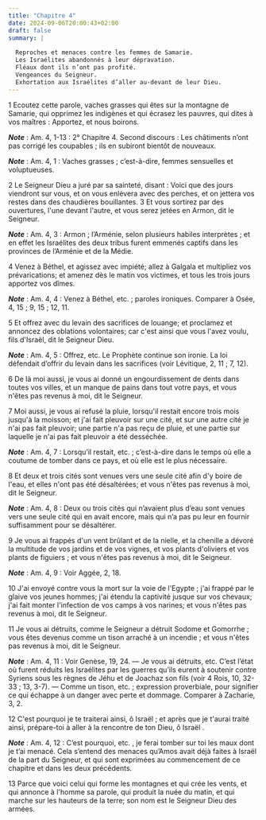 ```yaml
---
title: "Chapitre 4"
date: 2024-09-06T20:00:43+02:00
draft: false
summary: |
  
  Reproches et menaces contre les femmes de Samarie.
  Les Israélites abandonnés à leur dépravation.
  Fléaux dont ils n’ont pas profité.
  Vengeances du Seigneur.
  Exhortation aux Israélites d’aller au-devant de leur Dieu.
---
```



1 Ecoutez cette parole, vaches grasses qui êtes sur la montagne de Samarie, qui opprimez les indigènes et qui écrasez les pauvres, qui dites à vos maîtres : Apportez, et nous boirons.

***Note*** :  Am. 4, 1-13 : 2° Chapitre 4. Second discours : Les châtiments n’ont pas corrigé les coupables ; ils en subiront bientôt de nouveaux.

***Note*** :  Am. 4, 1 : Vaches grasses ; c’est-à-dire, femmes sensuelles et voluptueuses.


2 Le Seigneur Dieu a juré par sa sainteté, disant : Voici que des jours viendront sur vous, et on vous enlèvera avec des perches, et on jettera vos restes dans des chaudières bouillantes. 3 Et vous sortirez par des ouvertures, l'une devant l'autre, et vous serez jetées en Armon, dit le Seigneur.

***Note*** :  Am. 4, 3 : Armon ; l’Arménie, selon plusieurs habiles interprètes ; et en effet les Israélites des deux tribus furent emmenés captifs dans les provinces de l’Arménie et de la Médie.


4 Venez à Béthel, et agissez avec impiété; allez à Galgala et multipliez vos prévarications; et amenez dès le matin vos victimes, et tous les trois jours apportez vos dîmes.

***Note*** :  Am. 4, 4 : Venez à Béthel, etc. ; paroles ironiques. Comparer à Osée, 4, 15 ; 9, 15 ; 12, 11.

5 Et offrez avec du levain des sacrifices de louange; et proclamez et annoncez des oblations volontaires; car c'est ainsi que vous l'avez voulu, fils d'Israël, dit le Seigneur Dieu.

***Note*** :  Am. 4, 5 : Offrez, etc. Le Prophète continue son ironie. La loi défendait d’offrir du levain dans les sacrifices (voir Lévitique, 2, 11 ; 7, 12).


6 De là moi aussi, je vous ai donné un engourdissement de dents dans toutes vos villes, et un manque de pains dans tout votre pays, et vous n'êtes pas revenus à moi, dit le Seigneur.


7 Moi aussi, je vous ai refusé la pluie, lorsqu'il restait encore trois mois jusqu'à la moisson; et j'ai fait pleuvoir sur une cité, et sur une autre cité je n'ai pas fait pleuvoir; une partie n'a pas reçu de pluie, et une partie sur laquelle je n'ai pas fait pleuvoir a été desséchée.

***Note*** :  Am. 4, 7 : Lorsqu’il restait, etc. ; c’est-à-dire dans le temps où elle a coutume de tomber dans ce pays, et où elle est le plus nécessaire.

8 Et deux et trois cités sont venues vers une seule cité afin d'y boire de l'eau, et elles n'ont pas été désaltérées; et vous n'êtes pas revenus à moi, dit le Seigneur.

***Note*** :  Am. 4, 8 : Deux ou trois cités qui n’avaient plus d’eau sont venues vers une seule cité qui en avait encore, mais qui n’a pas pu leur en fournir suffisamment pour se désaltérer.


9 Je vous ai frappés d'un vent brûlant et de la nielle, et la chenille a dévoré la multitude de vos jardins et de vos vignes, et vos plants d'oliviers et vos plants de figuiers ; et vous n'êtes pas revenus à moi, dit le Seigneur.

***Note*** :  Am. 4, 9 : Voir Aggée, 2, 18.


10 J'ai envoyé contre vous la mort sur la voie de l'Egypte ; j'ai frappé par le glaive vos jeunes hommes; j'ai étendu la captivité jusque sur vos chevaux; j'ai fait monter l'infection de vos camps à vos narines; et vous n'êtes pas revenus à moi, dit le Seigneur.


11 Je vous ai détruits, comme le Seigneur a détruit Sodome et Gomorrhe ; vous êtes devenus comme un tison arraché à un incendie ; et vous n'êtes pas revenus à moi, dit le Seigneur.

***Note*** :  Am. 4, 11 : Voir Genèse, 19, 24. ― Je vous ai détruits, etc. C’est l’état où furent réduits les Israélites par les guerres qu’ils eurent à soutenir contre Syriens sous les règnes de Jéhu et de Joachaz son fils (voir 4 Rois, 10, 32-33 ; 13, 3-7). ― Comme un tison, etc. ; expression proverbiale, pour signifier ce qui échappe à un danger avec perte et dommage. Comparer à Zacharie, 3, 2.


12 C'est pourquoi je te traiterai ainsi, ô Israël ; et après que je t'aurai traité ainsi, prépare-toi à aller à la rencontre de ton Dieu, ô Israël .

***Note*** :  Am. 4, 12 : C’est pourquoi, etc. , je ferai tomber sur toi les maux dont je t’ai menacé. Cela s’entend des menaces qu’Amos avait déjà faites à Israël de la part du Seigneur, et qui sont exprimées au commencement de ce chapitre et dans les deux précédents.

13 Parce que voici celui qui forme les montagnes et qui crée les vents, et qui annonce à l'homme sa parole, qui produit la nuée du matin, et qui marche sur les hauteurs de la terre; son nom est le Seigneur Dieu des armées.

